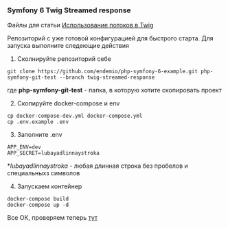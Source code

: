 ### Symfony 6 Twig Streamed response

Файлы для статьи [Использование потоков в Twig](https://dev.endemic.ru/article/twig-streamed-response)

Репозиторий с уже готовой конфигурацией для быстрого старта. Для запуска выполните следеющие действия

1. Сколнируйте репозиторий себе 
```shell
git clone https://github.com/endemio/php-symfony-6-example.git php-symfony-git-test --branch twig-streamed-response 
```
где **php-symfony-git-test** - папка, в которую хотите скопировать проект

2. Скопируйте docker-compose и env
```shell
cp docker-compose-dev.yml docker-compose.yml 
cp .env.example .env
```

3. Заполните .env
```shell
APP_ENV=dev
APP_SECRET=lubayadlinnaystroka
```
**lubayadlinnaystroka* - любая длинная строка без пробелов и специальныхз символов

4. Запускаем контейнер
```shell
docker-compose build
docker-compose up -d
```

Все ОК, проверяем теперь [тут](http://0.0.0.0:8080/streamed)


